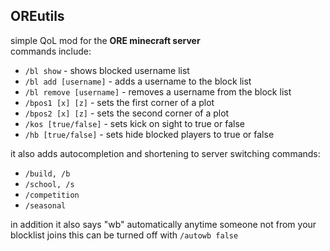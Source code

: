 ## OREutils
simple QoL mod for the **ORE minecraft server**  
commands include:
* `/bl show` - shows blocked username list
* `/bl add [username]` - adds a username to the block list
* `/bl remove [username]` - removes a username from the block list
* `/bpos1 [x] [z]` - sets the first corner of a plot
* `/bpos2 [x] [z]` - sets the second corner of a plot
* `/kos [true/false]` - sets kick on sight to true or false
* `/hb [true/false]` - sets hide blocked players to true or false  

it also adds autocompletion and shortening to server switching commands:
* `/build, /b`
* `/school, /s`
* `/competition`
* `/seasonal`

in addition it also says "wb" automatically anytime someone not from your blocklist joins
this can be turned off with `/autowb false`  